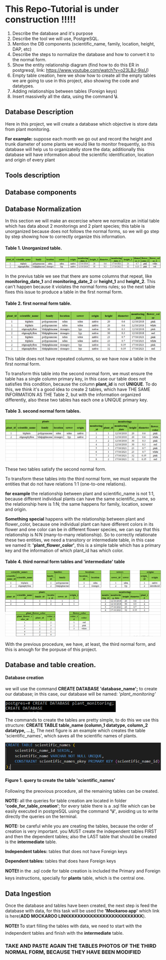# This Repo-Tutorial is under construction !!!!! 

1. Describe the database and it's purpose
2. Describe the tool we will use, PostgreSQL.
3. Mention the DB components (scientific_name, family, location, height, DAP, etc)
4. Describe the steps to normalize the database and how to convert it to the normal form. 
5. Show the entity relationship diagram (find how to do this ER in postgresql, link: https://www.youtube.com/watch?v=o23LBJ-9jsU)
6. Empty table creation, here we show how to create all the empty tables we are going to use in this project, also showing the code and datatypes.
7. Adding relationships between tables (Foreign keys)
8. Insert massivelly all the data, using the command **\i**. 

## Database Description 
Here in this project, we will create a database which objective is store data from plant monitoring. 

**For example:** suppose each month we go out and record the height and trunk diameter of some plants we would like to monitor frequently, so this database will help us to organizatelly store the data; additionally this database will have information about the scientific identification, location and origin of every plant

## Tools description

## Database components

## Database Normalization
In this section we will make an excercise where we normalize an initial table which has data about 2 monitorings and 2 plant species; this table is unorganized because does not follows the normal forms, so we will go step by step showing how to correctly organize this information. 

#### Table 1. Unorganized table.
![](images/Unorganized_table.PNG)

In the previus table we see that there are some columns that repeat, like **monitoring_date_1** and **monitoring_date_2** or **height_1** and **height_2**. This can't happen because it violates the normal forms rules; so the next table fixes this issue to produce a table in the first normal form. 

#### Table 2. first normal form table.
![](images/first_normal_form_table.PNG)

This table does not have repeated columns, so we have now a table in the first normal form.

To transform this table into the second normal form, we must ensure the table has a single column primary key, in this case our table does not satisfies this condition, because the column **plant_id** is not **UNIQUE**. To do this, we think it's a good idea to create 2 tables, which have THE SAME INFORMATION AS THE Table 2, but with the information organized differently, also these two tables has each one a UNIQUE primary key. 

#### Table 3. second normal form tables. 
![](images/second_normal_form_tables.PNG)

These two tables satisfy the second normal form.

To transform these tables into the third normal form, we must separate the entities that do not have relations 1:1 (one-to-one relations). 

**for example** the relationship between plant and scientific_name is not 1:1, because different individual plants can have the same scientific_name, so the relationship here is 1:N; the same happens for family, location, sower and origin. 

**Something special** happens with the relationship between plant and flower_color, because one individual plant can have different colors in its flower and one color can be in different flower species, we can say that this relationship is N:N (many-to-many relationship). So to correctly relationate these two entities, we need a transitory or intermediate table, in this case we named it: **'plant_flower_color'**, this is a simple table which has a primary key and the information of which plant_id has which color.  

#### Table 4. third normal form tables and 'intermediate' table
![](images/third_normal_form_tables.PNG)

With the previous procedure, we have, at least, the third normal form, and this is anough for the porpuse of this project. 

## Database and table creation. 

#### Database creation
we will use the command **CREATE DATABASE 'database_name';** to create our database; in this case, our database will be named: *'plant_monitoring'*

![](images/database_creation.PNG)

The commands to create the tables are pretty simple, to do this we use this structure: **CREATE TABLE table_name (column_1 datatype, column_2 datatype, ...);**, The next figure is an example which creates the table 'scientific_names', which saves all the scientific names of plants. 

![](images/query_to_create_scientific_names_table.PNG)
#### Figure 1. query to create the table 'scientific_names'

Following the preovious procedure, all the remaining tables can be created. 

**NOTE:** all the queries for table creation are located in folder **'code_for_table_creation'**; for every table there is a .sql file which can be easily executed in postgreSQL using the command **'\i'**, avoiding us to write directly the queries on the terminal.  

**NOTE:** be careful while you are creating the tables, because the order of creation is very important. you MUST create the independent tables FIRST and then the dependent tables; also the LAST table that should be created is the **intermediate** table.

**Independent tables:** tables that does not have Foreign keys

**Dependent tables:** tables that does have Foreign keys


**NOTE:exclamation:** in the .sql code for table creation is included the Primary and Foreign keys instructions, specially for **plants** table, which is the central one.


## Data Ingestion 

Once the database and tables have been created, the next step is feed the database with data, for this task will be used the **'Mockaroo app'** which link is here(**ADD MOCKAROO LINKKKKKKKKKKKKKKKKKKKKKKKKK**). 

**NOTE:exclamation:** To start filling the tables with data, we need to start with the independent tables and finish with the **intermediate** table.


### TAKE AND PASTE AGAIN THE TABLES PHOTOS OF THE THIRD NORMAL FORM, BECAUSE THEY HAVE BEEN MODIFIED 



